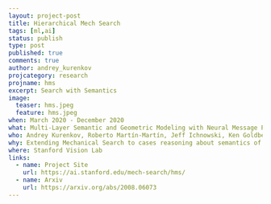 ```yaml
---
layout: project-post
title: Hierarchical Mech Search
tags: [ml,ai]
status: publish
type: post
published: true
comments: true
author: andrey_kurenkov
projcategory: research
projname: hms
excerpt: Search with Semantics
image:
  teaser: hms.jpeg
  feature: hms.jpeg
when: March 2020 - December 2020
what: Multi-Layer Semantic and Geometric Modeling with Neural Message Passing in 3D Scene Graphs for Hierarchical Mechanical Search.
who: Andrey Kurenkov, Roberto Martín-Martín, Jeff Ichnowski, Ken Goldberg, Silvio Savarese
why: Extending Mechanical Search to cases reasoning about semantics of objects
where: Stanford Vision Lab
links:
  - name: Project Site
    url: https://ai.stanford.edu/mech-search/hms/
  - name: Arxiv
    url: https://arxiv.org/abs/2008.06073
---
```


